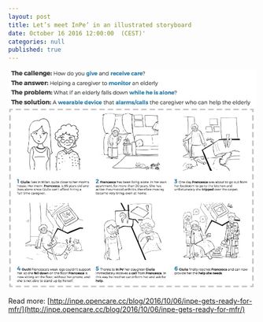 ```yaml
---
layout: post
title: Let’s meet InPe’ in an illustrated storyboard
date: October 16 2016 12:00:00  (CEST)'
categories: null
published: true
---
```


![image storyboard](docs/assets/inpestoryboard.jpg)

Read more: 
[http://inpe.opencare.cc/blog/2016/10/06/inpe-gets-ready-for-mfr/](http://inpe.opencare.cc/blog/2016/10/06/inpe-gets-ready-for-mfr/)